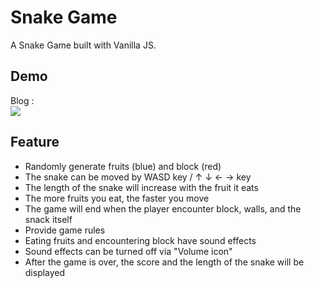 # Snake Game
A Snake Game built with Vanilla JS.

## Demo
Blog :   
![](https://i.imgur.com/Yu06HZw.gif)

## Feature

* Randomly generate fruits (blue) and block (red)
* The snake can be moved by WASD key / ↑ ↓ ← → key
* The length of the snake will increase with the fruit it eats
* The more fruits you eat, the faster you move
* The game will end when the player encounter block, walls, and the snack itself
* Provide game rules
* Eating fruits and encountering block have sound effects
* Sound effects can be turned off via "Volume icon"
* After the game is over, the score and the length of the snake will be displayed

